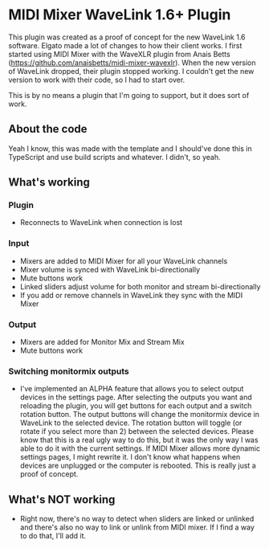 # MIDI Mixer WaveLink 1.6+ Plugin 

This plugin was created as a proof of concept for the new WaveLink 1.6 software. Elgato made a lot of changes to how their client works. I first started using MIDI Mixer with the WaveXLR plugin from Anais Betts (https://github.com/anaisbetts/midi-mixer-wavexlr). When the new version of WaveLink dropped, their plugin stopped working. I couldn't get the new version to work with their code, so I had to start over.

This is by no means a plugin that I'm going to support, but it does sort of work.

## About the code

Yeah I know, this was made with the template and I should've done this in TypeScript and use build scripts and whatever. I didn't, so yeah.

## What's working

### Plugin
- Reconnects to WaveLink when connection is lost

### Input
- Mixers are added to MIDI Mixer for all your WaveLink channels
- Mixer volume is synced with WaveLink bi-directionally
- Mute buttons work
- Linked sliders adjust volume for both monitor and stream bi-directionally
- If you add or remove channels in WaveLink they sync with the MIDI Mixer

### Output
- Mixers are added for Monitor Mix and Stream Mix
- Mute buttons work

### Switching monitormix outputs
- I've implemented an ALPHA feature that allows you to select output devices in the settings page. After selecting the outputs you want and reloading the plugin, you will get buttons for each output and a switch rotation button. The output buttons will change the monitormix device in WaveLink to the selected device. The rotation button will toggle (or rotate if you select more than 2) between the selected devices.
Please know that this is a real ugly way to do this, but it was the only way I was able to do it with the current settings. If MIDI Mixer allows more dynamic settings pages, I might rewrite it. I don't know what happens when devices are unplugged or the computer is rebooted. This is really just a proof of concept.

## What's NOT working
- Right now, there's no way to detect when sliders are linked or unlinked and there's also no way to link or unlink from MIDI mixer. If I find a way to do that, I'll add it.
